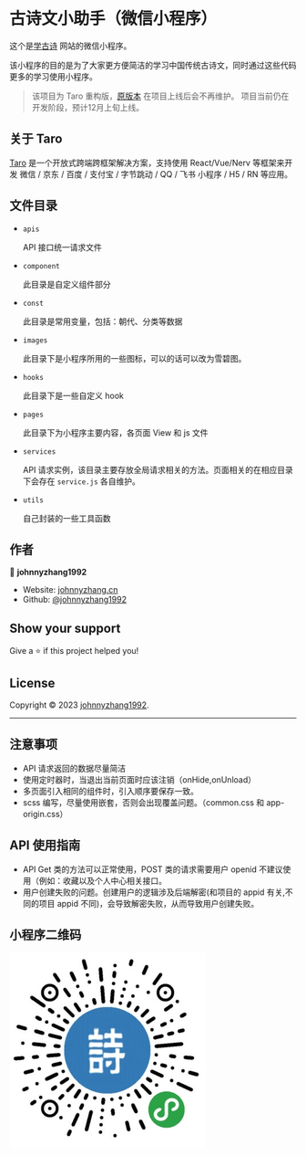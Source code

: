 # 古诗文小助手（微信小程序）

这个是[学古诗](https://xuegushi.com) 网站的微信小程序。

该小程序的目的是为了大家更方便简洁的学习中国传统古诗文，同时通过这些代码更多的学习使用小程序。

> 该项目为 Taro 重构版，[原版本](https://github.com/johnnyzhang1992/gushi_lite) 在项目上线后会不再维护。
> 项目当前仍在开发阶段，预计12月上旬上线。

## 关于 Taro

[Taro](https://taro-docs.jd.com/) 是一个开放式跨端跨框架解决方案，支持使用 React/Vue/Nerv 等框架来开发 微信 / 京东 / 百度 / 支付宝 / 字节跳动 / QQ / 飞书 小程序 / H5 / RN 等应用。

## 文件目录

- `apis`

  API 接口统一请求文件

- `component`

  此目录是自定义组件部分

- `const`

  此目录是常用变量，包括：朝代、分类等数据

- `images`

  此目录下是小程序所用的一些图标，可以的话可以改为雪碧图。

- `hooks`

  此目录下是一些自定义 hook

- `pages`

  此目录下为小程序主要内容，各页面 View 和 js 文件

- `services`

  API 请求实例，该目录主要存放全局请求相关的方法。页面相关的在相应目录下会存在 `service.js` 各自维护。

- `utils`

  自己封装的一些工具函数

## 作者

👤 **johnnyzhang1992**

- Website: [johnnyzhang.cn](https://xuegushi.com)
- Github: [@johnnyzhang1992](https://github.com/johnnyzhang1992)

## Show your support

Give a ⭐️ if this project helped you!

## License

Copyright © 2023 [johnnyzhang1992](https://github.com/johnnyzhang1992).

---

## 注意事项

- API 请求返回的数据尽量简洁
- 使用定时器时，当退出当前页面时应该注销（onHide,onUnload）
- 多页面引入相同的组件时，引入顺序要保存一致。
- scss 编写，尽量使用嵌套，否则会出现覆盖问题。（common.css 和 app-origin.css）

## API 使用指南

- API Get 类的方法可以正常使用，POST 类的请求需要用户 openid 不建议使用（例如：收藏以及个人中心相关接口。
- 用户创建失败的问题。创建用户的逻辑涉及后端解密(和项目的 appid 有关,不同的项目 appid 不同)，会导致解密失败，从而导致用户创建失败。

## 小程序二维码

![古诗文小助手](./src/images/xcx.jpg)
